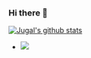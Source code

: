 ### Hi there 👋

[![Jugal's github stats](https://github-readme-stats.vercel.app/api?username=crazyuploader)](https://github.com/anuraghazra/github-readme-stats)

- ![](https://komarev.com/ghpvc/?username=your-github-username)
